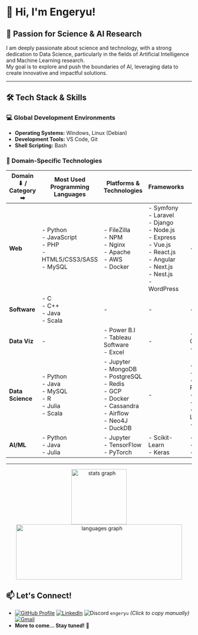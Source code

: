 # 👋 Hi, I'm Engeryu!

## 🔬 Passion for Science & AI Research

I am deeply passionate about science and technology, with a strong dedication to Data Science, particularly in the fields of Artificial Intelligence and Machine Learning research.  
My goal is to explore and push the boundaries of AI, leveraging data to create innovative and impactful solutions.

---

## 🛠️ Tech Stack & Skills

### 💻 Global Development Environments
- **Operating Systems:** Windows, Linux (Debian)  
- **Development Tools:** VS Code, Git  
- **Shell Scripting:** Bash  

### 🧠 Domain-Specific Technologies

| Domain ⬇ / Category ➡ | **Most Used Programming Languages** | **Platforms & Technologies** | **Frameworks** | **Tools** |
|-----------------------|-----------------------------------|----------------------------|---------------|--------|
| **Web**              | - Python  <br> - JavaScript  <br> - PHP  <br> - HTML5/CSS3/SASS  <br> - MySQL | - FileZilla  <br> - NPM  <br> - Nginx  <br> - Apache  <br> - AWS  <br> - Docker | - Symfony  <br> - Laravel  <br> - Django  <br> - Node.js  <br> - Express  <br> - Vue.js  <br> - React.js  <br> - Angular  <br> - Next.js  <br> - Nest.js  <br> - WordPress | - |
| **Software**         | - C  <br> - C++  <br> - Java  <br> - Scala | - | - | - |
| **Data Viz**         | - | - Power B.I  <br> - Tableau Software  <br> - Excel | - | - Power Query  <br> - Power Pivot |
| **Data Science**     | - Python  <br> - Java  <br> - MySQL  <br> - R  <br> - Julia  <br> - Scala | - Jupyter  <br> - MongoDB  <br> - PostgreSQL  <br> - Redis  <br> - GCP  <br> - Docker  <br> - Cassandra  <br> - Airflow  <br> - Neo4J  <br> - DuckDB | - | - Pandas  <br> - NumPy  <br> - Plotly.Express  <br> - Scipy  <br> - Py(Spark)  <br> - Scikit-Learn  <br> - math |
| **AI/ML**            | - Python  <br> - Java  <br> - Julia | - Jupyter  <br> - TensorFlow  <br> - PyTorch | - Scikit-Learn  <br> - Keras | - Numpy  <br> - Scipy  <br> - math |

---

<div align="center">
  <img src="https://github-readme-stats.vercel.app/api?username=Engeryu&hide_title=false&hide_rank=false&show_icons=true&include_all_commits=true&count_private=true&disable_animations=false&theme=dracula&locale=en&hide_border=false" height="150" alt="stats graph"  />
  <img src="https://github-readme-stats.vercel.app/api/top-langs?username=Engeryu&locale=en&hide_title=false&layout=compact&card_width=320&langs_count=5&theme=dracula&hide_border=false" height="150", width="450" alt="languages graph"  />
</div>

## 📫 Let's Connect!

- [![GitHub Profile](https://img.shields.io/badge/GitHub-Engeryu-100000?style=for-the-badge&logo=github&logoColor=white)](https://github.com/Engeryu) [![LinkedIn](https://img.shields.io/static/v1?message=LinkedIn&logo=linkedin&label=&color=0077B5&logoColor=white&labelColor=&style=for-the-badge)](https://www.linkedin.com/in/angel-gaspard-fauvelle-631111122/) ![Discord](https://img.shields.io/static/v1?message=Discord&logo=discord&label=&color=7289DA&logoColor=white&labelColor=&style=for-the-badge) `engeryu` *(Click to copy manually)* [![Gmail](https://img.shields.io/static/v1?message=Gmail&logo=gmail&label=&color=D14836&logoColor=white&labelColor=&style=for-the-badge)](mailto:angel.proworkspace@gmail.com)  
- **More to come... Stay tuned!** 🚀  
